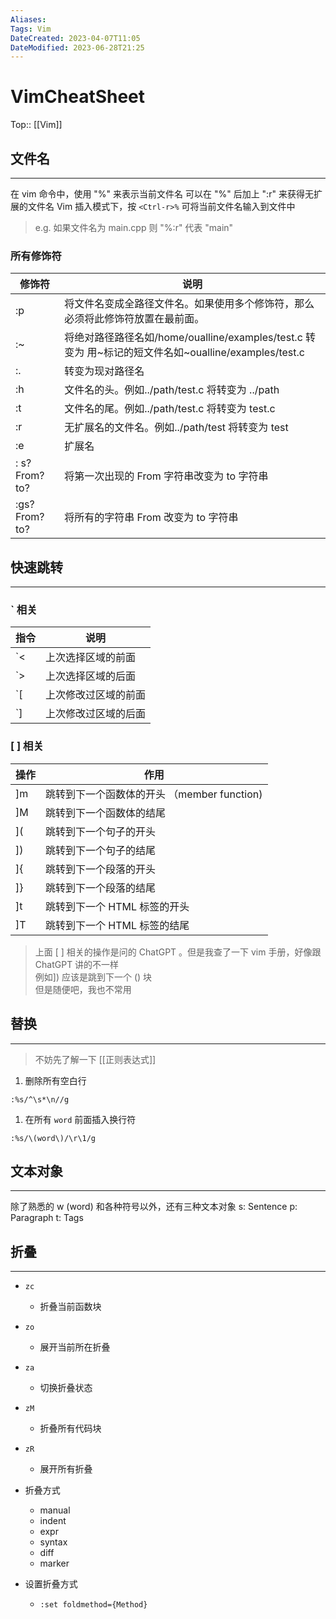 ```yaml
---
Aliases: 
Tags: Vim
DateCreated: 2023-04-07T11:05
DateModified: 2023-06-28T21:25
---
```

# VimCheatSheet
Top:: [[Vim]]

## 文件名
---
在 vim 命令中，使用 "%" 来表示当前文件名
可以在 "%" 后加上 ":r" 来获得无扩展的文件名
Vim 插入模式下，按 `<Ctrl-r>%` 可将当前文件名输入到文件中

> e.g. 如果文件名为 main.cpp 则 "%:r" 代表 "main"

### 所有修饰符

| 修饰符       | 说明                                                                                                 |
| ------------ | ---------------------------------------------------------------------------------------------------- |
| :p           | 将文件名变成全路径文件名。如果使用多个修饰符，那么必须将此修饰符放置在最前面。                       |
| :~           | 将绝对路径路径名如/home/oualline/examples/test.c 转变为 用~标记的短文件名如~oualline/examples/test.c |
| :.           | 转变为现对路径名                                                                                     |
| :h           | 文件名的头。例如../path/test.c 将转变为 ../path                                                      |
| :t           | 文件名的尾。例如../path/test.c 将转变为 test.c                                                       |
| :r           | 无扩展名的文件名。例如../path/test 将转变为 test                                                     |
| :e           | 扩展名                                                                                               |
| : s?From?to? | 将第一次出现的 From 字符串改变为 to 字符串                                                           |
| :gs?From?to? | 将所有的字符串 From 改变为 to 字符串                                                                 |

## 快速跳转 
---
### \` 相关

| 指令 | 说明                |
| ---- | ------------------ |
| \`<  | 上次选择区域的前面 |
| \`>  | 上次选择区域的后面 |
| \`\[  | 上次修改过区域的前面 |
| \`\]  | 上次修改过区域的后面 |

### \[ \] 相关

| 操作 | 作用                                        |
| ---- | ------------------------------------------- |
| ]m   | 跳转到下一个函数体的开头 （member function) |
| ]M   | 跳转到下一个函数体的结尾                    |
| ](   | 跳转到下一个句子的开头                      |
| ])   | 跳转到下一个句子的结尾                      |
| ]{   | 跳转到下一个段落的开头                      |
| ]}   | 跳转到下一个段落的结尾                      |
| ]t   | 跳转到下一个 HTML 标签的开头                  |
| ]T   | 跳转到下一个 HTML 标签的结尾                                            |

> 上面 \[ \] 相关的操作是问的 ChatGPT 。但是我查了一下 vim 手册，好像跟 ChatGPT 讲的不一样  
> 例如]) 应该是跳到下一个 () 块  
> 但是随便吧，我也不常用

## 替换
---

> 不妨先了解一下 [[正则表达式]]

1. 删除所有空白行

```vim
:%s/^\s*\n//g
```

1. 在所有 `word` 前面插入换行符

```vim
:%s/\(word\)/\r\1/g
```

## 文本对象
---
除了熟悉的 w (word) 和各种符号以外，还有三种文本对象
s: Sentence
p: Paragraph
t: Tags

## 折叠
---
- `zc`
	- 折叠当前函数块
- `zo`
	- 展开当前所在折叠
- `za`
	- 切换折叠状态
- `zM`
	- 折叠所有代码块
- `zR`
	- 展开所有折叠

- 折叠方式
	- manual
	- indent
	- expr
	- syntax
	- diff
	- marker
- 设置折叠方式
	- `:set foldmethod={Method}`
